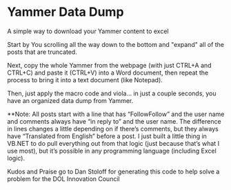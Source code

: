 # Yammer Data Dump
A simple way to download your Yammer content to excel

Start by You scrolling all the way down to the bottom and "expand" all of the posts that are truncated.

Next, copy the whole Yammer from the webpage (with just CTRL+A and CTRL+C) and paste it (CTRL+V) into a Word document, then repeat the process to bring it into a text document (like Notepad).  

Then, just apply the macro code and viola... in just a couple seconds, you have an organized data dump from Yammer.

**Note:  All posts start with a line that has “FollowFollow” and the user name and comments always have “in reply to” and the user name. The difference in lines changes a little depending on if there’s comments, but they always have “Translated from English” before a post. I just built a little thing in VB.NET to do pull everything out from that logic (just because that’s what I use most), but it’s possible in any programming language (including Excel logic).  


Kudos and Praise go to Dan Stoloff for generating this code to help solve a problem for the DOL Innovation Council
